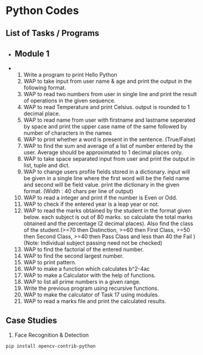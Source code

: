# Python Codes

## List of Tasks / Programs
- ## Module 1
- 1. Write a program to print Hello Python
  2. WAP to take input from user name & age and print the output in the following format.
  3. WAP to read two numbers from user in single line and print the result of operations in the given sequence.
  4. WAP to read Temperature and print Celsius. output is rounded to 1 decimal place.
  5. WAP to read name from user with firstname and lastname seperated by space and print the upper case name of the same followed by number of characters in the names
  6. WAP to print whether a word is present in the sentence. (True/False)
  7. WAP to find the sum and average of a list of number entered by the user. Average should be approximated to 1 decimal places only.
  8. WAP to take space separated input from user and print the output in list, tuple and dict.
  9. WAP to change users profile fields stored in a dictionary. input will be given in a single line where the first word will be the field name and second will be field value. print the dictionary in the given format. (Width : 40 chars per line of output)
  10.  WAP to read a integer and print if the number is Even or Odd.
  11. WAP to check if the entered year is a leap year or not.
  12. WAP to read the marks obtained by the student in the format given below. each subject is out of 80 marks. so calculate the total marks obtained and the percentage (2 decimal places). Also find the class of the student.(>=70 then Distinction, >=60 then First Class, >=50 then Second Class, >=40 then Pass Class and less than 40 the Fail ) (Note: Individual subject passing need not be checked)
  13. WAP to find the factorial of the entered number.
  14. WAP to find the second largest number.
  15. WAP to print pattern.
  16. WAP to make a function which calculates b^2-4ac
  17. WAP to make a Calculator with the help of functions.
  18. WAP to list all prime numbers in a given range.
  19. Write the previous program using recursive functions.
  20. WAP to make the calculator of Task 17 using modules.
  21. WAP to read a marks file and print the calculated results.


## Case Studies

1. Face Recognition & Detection

```bash
pip install opencv-contrib-python
```